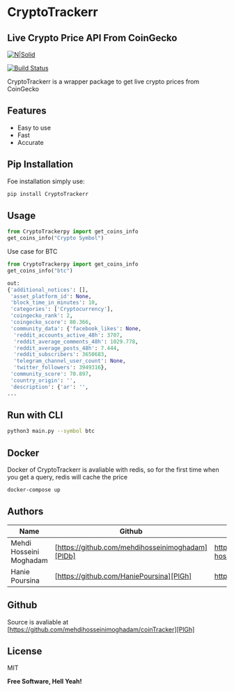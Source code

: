 # CryptoTrackerr 
## Live Crypto Price API From CoinGecko

[![N|Solid](https://cdn-icons.flaticon.com/png/512/2272/premium/2272825.png?token=exp=1639032339~hmac=d9c787f97b1d8a220688b164a2a63064)](https://nodesource.com/products/nsolid)

[![Build Status](https://travis-ci.org/joemccann/dillinger.svg?branch=master)](https://travis-ci.org/joemccann/dillinger)

CryptoTrackerr is a wrapper package to get live crypto prices from CoinGecko

## Features

- Easy to use
- Fast
- Accurate


## Pip Installation
 Foe installation simply use:

```sh
pip install CryptoTrackerr
```

## Usage


```py
from CryptoTrackerpy import get_coins_info
get_coins_info("Crypto Symbol")
```

Use case for BTC

```py
from CryptoTrackerpy import get_coins_info
get_coins_info("btc")

out:
{'additional_notices': [],
 'asset_platform_id': None,
 'block_time_in_minutes': 10,
 'categories': ['Cryptocurrency'],
 'coingecko_rank': 2,
 'coingecko_score': 80.366,
 'community_data': {'facebook_likes': None,
  'reddit_accounts_active_48h': 3707,
  'reddit_average_comments_48h': 1029.778,
  'reddit_average_posts_48h': 7.444,
  'reddit_subscribers': 3650683,
  'telegram_channel_user_count': None,
  'twitter_followers': 3949316},
 'community_score': 70.897,
 'country_origin': '',
 'description': {'ar': '',
...
```

## Run with CLI

```sh
python3 main.py --symbol btc
```

## Docker

Docker of CryptoTrackerr is avaliable with redis, so for the first time when you get a query, redis will cache the price 

```sh
docker-compose up
```



## Authors

| Name | Github | Home Page |
| ------ | ------ | ------|
| Mehdi Hosseini Moghadam | [https://github.com/mehdihosseinimoghadam][PlDb] |https://www.linkedin.com/in/mehdi-hosseini-moghadam-384912198/|
| Hanie Poursina | [https://github.com/HaniePoursina][PlGh] | http://haniepoursina.ir/

## Github

Source is avaliable at
[https://github.com/mehdihosseinimoghadam/coinTracker][PlGh]



## License

MIT

**Free Software, Hell Yeah!**


